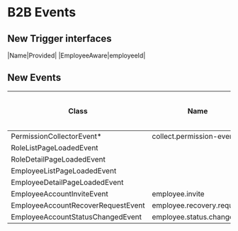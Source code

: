 # B2B Events

## New Trigger interfaces

|Name|Provided|
|EmployeeAware|employeeId|

## New Events

|Class|Name|Available as Flow Builder Trigger|
|---|---|---|
|PermissionCollectorEvent*|collect.permission-events|false|
|RoleListPageLoadedEvent| |false|
|RoleDetailPageLoadedEvent| |false|
|EmployeeListPageLoadedEvent| |false|
|EmployeeDetailPageLoadedEvent| |false|
|EmployeeAccountInviteEvent|employee.invite|true|
|EmployeeAccountRecoverRequestEvent|employee.recovery.request|true|
|EmployeeAccountStatusChangedEvent|employee.status.changed|true|
